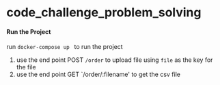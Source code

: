 # code_challenge_problem_solving

#### Run the Project
run `docker-compose up ` to run the project

1. use the end point POST `/order` to upload file using `file` as the key for the file
2. use the end point GET `/order/:filename' to get the csv file
